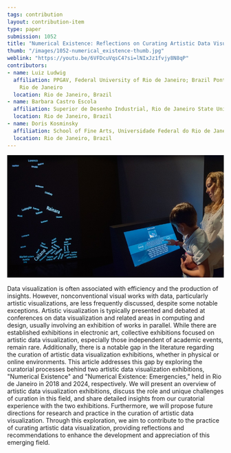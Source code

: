 ```yaml
---
tags: contribution
layout: contribution-item
type: paper
submission: 1052
title: "Numerical Existence: Reflections on Curating Artistic Data Visualization Exhibitions"
thumb: "/images/1052-numerical_existence-thumb.jpg"
weblink: "https://youtu.be/6VFDcuVqsC4?si=lNIxJz1fvjy8N8qP"
contributors: 
- name: Luiz Ludwig
  affiliation: PPGAV, Federal University of Rio de Janeiro; Brazil Pontifical Catholic University of
    Rio de Janeiro
  location: Rio de Janeiro, Brazil
- name: Barbara Castro Escola
  affiliation: Superior de Desenho Industrial, Rio de Janeiro State University
  location: Rio de Janeiro, Brazil
- name: Doris Kosminsky
  affiliation: School of Fine Arts, Universidade Federal do Rio de Janeiro
  location: Rio de Janeiro, Brazil
---
```


![alt text](/images/1052-numerical_existence-thumb.jpg)

Data visualization is often associated with efficiency and the
production of insights. However, nonconventional visual works with data,
particularly artistic visualizations, are less frequently discussed,
despite some notable exceptions. Artistic visualization is typically
presented and debated at conferences on data visualization and related
areas in computing and design, usually involving an exhibition of works
in parallel. While there are established exhibitions in electronic art,
collective exhibitions focused on artistic data visualization,
especially those independent of academic events, remain rare.
Additionally, there is a notable gap in the literature regarding the
curation of artistic data visualization exhibitions, whether in physical
or online environments. This article addresses this gap by exploring the
curatorial processes behind two artistic data visualization exhibitions,
"Numerical Existence" and "Numerical Existence: Emergencies," held
in Rio de Janeiro in 2018 and 2024, respectively. We will present an
overview of artistic data visualization exhibitions, discuss the role
and unique challenges of curation in this field, and share detailed
insights from our curatorial experience with the two exhibitions.
Furthermore, we will propose future directions for research and practice
in the curation of artistic data visualization. Through this
exploration, we aim to contribute to the practice of curating artistic
data visualization, providing reflections and recommendations to enhance
the development and appreciation of this emerging field.

